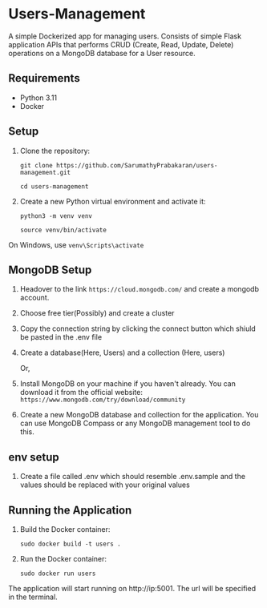 # Users-Management
A simple Dockerized app for managing users.
Consists of simple Flask application APIs that performs CRUD (Create, Read, Update, Delete) operations on a MongoDB database for a User resource.

## Requirements
* Python 3.11
* Docker 

## Setup
1. Clone the repository:

   `git clone https://github.com/SarumathyPrabakaran/users-management.git`

   `cd users-management`

2. Create a new Python virtual environment and activate it:

   `python3 -m venv venv`

   `source venv/bin/activate`  

On Windows, use ``venv\Scripts\activate``


## MongoDB Setup
1. Headover to the link `https://cloud.mongodb.com/` and create a mongodb account.
2. Choose free tier(Possibly) and create a cluster
3. Copy the connection string by clicking the connect button which shiuld be pasted in the .env file
4. Create a database(Here, Users) and a collection (Here, users)

   Or,

1. Install MongoDB on your machine if you haven't already. You can download it from the official website: `https://www.mongodb.com/try/download/community`

2. Create a new MongoDB database and collection for the application. You can use MongoDB Compass or any MongoDB management tool to do this.

## env setup
1. Create a file called .env which should resemble .env.sample and the values should be replaced with your original values
   
## Running the Application

1. Build the Docker container:

   `sudo docker build -t users .`

2. Run the Docker container:

   `sudo docker run users`

The application will start running on http://ip:5001. The url will be specified in the terminal.


